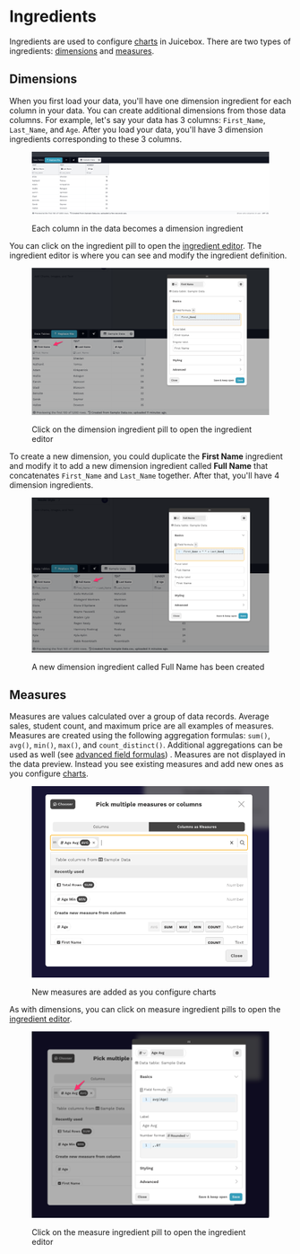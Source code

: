 # Ingredients

Ingredients are used to configure [charts](../slices/charts/) in Juicebox. There are two types of ingredients: [dimensions](./#dimensions) and [measures](./#measures).&#x20;

## Dimensions

When you first load your data, you'll have one dimension ingredient for each column in your data. You can create additional dimensions from those data columns. For example, let's say your data has 3 columns: `First_Name`, `Last_Name`, and `Age`.  After you load your data, you'll have 3 dimension ingredients corresponding to these 3 columns.&#x20;

<figure><img src="../../../.gitbook/assets/image (499).png" alt=""><figcaption><p>Each column in the data becomes a dimension ingredient</p></figcaption></figure>

You can click on the ingredient pill to open the [ingredient editor](the-ingredient-editor/). The ingredient editor is where you can see and modify the ingredient definition.

<figure><img src="../../../.gitbook/assets/image (504).png" alt=""><figcaption><p>Click on the dimension ingredient pill to open the ingredient editor</p></figcaption></figure>

To create a new dimension, you could duplicate the **First Name** ingredient and modify it to add a new dimension ingredient called **Full Name** that concatenates `First_Name` and `Last_Name` together. After that, you'll have 4 dimension ingredients.&#x20;

<figure><img src="../../../.gitbook/assets/image (503).png" alt=""><figcaption><p>A new dimension ingredient called Full Name has been created</p></figcaption></figure>

## Measures

Measures are values calculated over a group of data records. Average sales, student count, and maximum price are all examples of measures. Measures are created using the following aggregation formulas: `sum()`, `avg()`, `min()`, `max()`, and `count_distinct()`.  Additional aggregations can be used as well (see [advanced field formulas](the-ingredient-editor/advanced-formulas.md#aggregation-functions)) .  Measures are not displayed in the data preview. Instead you see existing measures and add new ones as you configure [charts](../slices/charts/).&#x20;

<figure><img src="../../../.gitbook/assets/image (505).png" alt=""><figcaption><p>New measures are added as you configure charts</p></figcaption></figure>

As with dimensions, you can click on measure ingredient pills to open the [ingredient editor](the-ingredient-editor/).&#x20;

<figure><img src="../../../.gitbook/assets/image (506).png" alt=""><figcaption><p>Click on the measure ingredient pill to open the ingredient editor</p></figcaption></figure>

